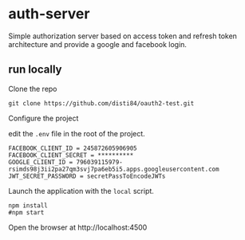 # auth-server
Simple authorization server based on access token and refresh token architecture and provide a google and facebook login.
## run locally 

Clone the repo

```shell
git clone https://github.com/disti84/oauth2-test.git
```

Configure the project

edit the `.env` file in the root of the project.
```
FACEBOOK_CLIENT_ID = 245872605906905
FACEBOOK_CLIENT_SECRET = **********
GOOGLE_CLIENT_ID = 796039115979-rsimds98j3ii2pa27qm3svj7pa6eb5i5.apps.googleusercontent.com
JWT_SECRET_PASSWORD = secretPassToEncodeJWTs
```

Launch the application with the `local` script.

```shell
npm install
#npm start
```

Open the browser at http://localhost:4500

